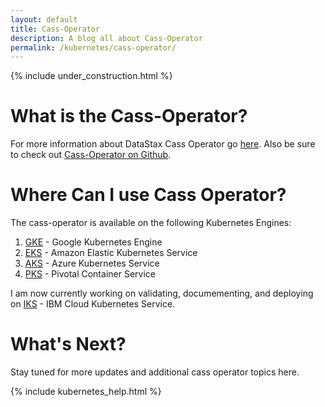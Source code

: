 ```yaml
---
layout: default
title: Cass-Operator
description: A blog all about Cass-Operator
permalink: /kubernetes/cass-operator/
---
```


{% include under_construction.html %}

# What is the Cass-Operator?

For more information about DataStax Cass Operator go [here](https://docs.datastax.com/en/cass-operator/doc/cass-operator/cassOperatorTOC.html).  Also be sure to check out [Cass-Operator on Github](https://github.com/datastax/cass-operator).

# Where Can I use Cass Operator?

The cass-operator is available on the following Kubernetes Engines:

1.  [GKE](https://cloud.google.com/kubernetes-engine) - Google Kubernetes Engine
2.  [EKS](https://aws.amazon.com/eks/) - Amazon Elastic Kubernetes Service
3.  [AKS](https://azure.microsoft.com/) - Azure Kubernetes Service
4.  [PKS](https://docs.pivotal.io/pks/1-6/index.html) - Pivotal Container Service

I am now currently working on validating, documementing, and deploying on [IKS](https://www.ibm.com/cloud/kubernetes-service) - IBM Cloud Kubernetes Service.

# What's Next?

Stay tuned for more updates and additional cass operator topics here.

{% include kubernetes_help.html %}